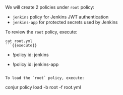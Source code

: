
We will create 2 policies under `root` policy:
- `jenkins` policy for Jenkins JWT authentication 
- `jenkins-app` for protected secrets used by Jenkins

To review the `root` policy, execute:
```
cat root.yml
```{{execute}}

```
- !policy
  id: jenkins

- !policy
  id: jenkins-app
```

To load the `root` policy, execute:
```
conjur policy load -b root -f root.yml
```{{execute}}


